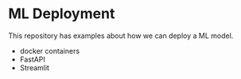 # ML Deployment

This repository has examples about how we can deploy a ML model.

- docker containers
- FastAPI
- Streamlit

